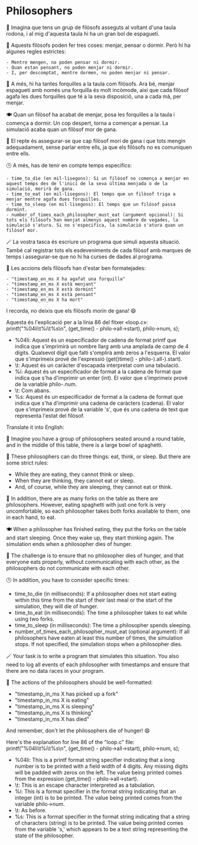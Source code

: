 # Philosophers

🍝 Imagina que tens un grup de filòsofs asseguts al voltant d'una taula rodona, i al mig d'aquesta taula hi ha un gran bol de espagueti.

🤔 Aquests filòsofs poden fer tres coses: menjar, pensar o dormir. Però hi ha algunes regles estrictes:

    - Mentre mengen, no poden pensar ni dormir.
    - Quan estan pensant, no poden menjar ni dormir.
    - I, per descomptat, mentre dormen, no poden menjar ni pensar.

🍴 A més, hi ha tantes forquilles a la taula com filòsofs. Ara bé, menjar espagueti amb només una forquilla és molt incòmode, així que cada filòsof agafa les dues forquilles que té a la seva disposició, una a cada mà, per menjar.

🍽️ Quan un filòsof ha acabat de menjar, posa les forquilles a la taula i comença a dormir. Un cop despert, torna a començar a pensar. La simulació acaba quan un filòsof mor de gana.

🤯 El repte és assegurar-se que cap filòsof mori de gana i que tots mengin adequadament, sense parlar entre ells, ja que els filòsofs no es comuniquen entre ells.

🕒 A més, has de tenir en compte temps específics:

    - time_to_die (en mil·lisegons): Si un filòsof no comença a menjar en aquest temps des de l'inici de la seva última menjada o de la simulació, morirà de gana.
    - time_to_eat (en mil·lisegons): El temps que un filòsof triga a menjar mentre agafa dues forquilles.
    - time_to_sleep (en mil·lisegons): El temps que un filòsof passa dormint.
    - number_of_times_each_philosopher_must_eat (argument opcional): Si tots els filòsofs han menjat almenys aquest nombre de vegades, la simulació s'atura. Si no s'especifica, la simulació s'atura quan un filòsof mor.

🪄 La vostra tasca és escriure un programa que simuli aquesta situació. També cal registrar tots els esdeveniments de cada filòsof amb marques de temps i assegurar-se que no hi ha curses de dades al programa.

📜 Les accions dels filòsofs han d'estar ben formatejades:

    - "timestamp_en_ms X ha agafat una forquilla"
    - "timestamp_en_ms X està menjant"
    - "timestamp_en_ms X està dormint"
    - "timestamp_en_ms X està pensant"
    - "timestamp_en_ms X ha mort"

I recorda, no deixis que els filòsofs morin de gana! 😄


Aquesta és l'explicació per a la línia 86 del fitxer «loop.c»:
  printf("%04li\t%i\t%s\n", (get_time() - philo->all->start), philo->num, s);

  - %04li: Aquest és un especificador de cadena de format printf que indica que s'imprimirà un nombre llarg amb una amplada de camp de 4 dígits. Qualsevol dígit que falti s'omplirà amb zeros a l'esquerra. El valor que s'imprimeix prové de l'expressió (get()time() - philo-).all-).start).
  - \t: Aquest és un caràcter d'escapada interpretat com una tabulació.
  - %i: Aquest és un especificador de format a la cadena de format que indica que s'ha d'imprimir un enter (int). El valor que s'imprimeix prové de la variable philo-.num.
  - \t: Com abans.
  - %s: Aquest és un especificador de format a la cadena de format que indica que s'ha d'imprimir una cadena de caràcters (cadena). El valor que s'imprimeix prové de la variable 's', que és una cadena de text que representa l'estat del filòsof.


Translate it into English:

🍝 Imagine you have a group of philosophers seated around a round table, and in the middle of this table, there is a large bowl of spaghetti.

🤔 These philosophers can do three things: eat, think, or sleep. But there are some strict rules:

- While they are eating, they cannot think or sleep.
- When they are thinking, they cannot eat or sleep.
- And, of course, while they are sleeping, they cannot eat or think.

🍴 In addition, there are as many forks on the table as there are philosophers. However, eating spaghetti with just one fork is very uncomfortable, so each philosopher takes both forks available to them, one in each hand, to eat.

🍽️ When a philosopher has finished eating, they put the forks on the table and start sleeping. Once they wake up, they start thinking again. The simulation ends when a philosopher dies of hunger.

🤯 The challenge is to ensure that no philosopher dies of hunger, and that everyone eats properly, without communicating with each other, as the philosophers do not communicate with each other.

🕒 In addition, you have to consider specific times:

- time_to_die (in milliseconds): If a philosopher does not start eating within this time from the start of their last meal or the start of the simulation, they will die of hunger.
- time_to_eat (in milliseconds): The time a philosopher takes to eat while using two forks.
- time_to_sleep (in milliseconds): The time a philosopher spends sleeping.
- number_of_times_each_philosopher_must_eat (optional argument): If all philosophers have eaten at least this number of times, the simulation stops. If not specified, the simulation stops when a philosopher dies.

🪄 Your task is to write a program that simulates this situation. You also need to log all events of each philosopher with timestamps and ensure that there are no data races in your program.

📜 The actions of the philosophers should be well-formatted:

- "timestamp_in_ms X has picked up a fork"
- "timestamp_in_ms X is eating"
- "timestamp_in_ms X is sleeping"
- "timestamp_in_ms X is thinking"
- "timestamp_in_ms X has died"

And remember, don't let the philosophers die of hunger! 😄

Here's the explanation  for line 86 of the "loop.c" file:
  printf("%04li\t%i\t%s\n", (get_time() - philo->all->start), philo->num, s);
  
  - %04li: This is a printf format string specifier indicating that a long number is to be printed with a field width of 4 digits. Any missing digits will be padded with zeros on the left. The value being printed comes from the expression (get_time() - philo->all->start).
  - \t: This is an escape character interpreted as a tabulation.
  - %i: This is a format specifier in the format string indicating that an integer (int) is to be printed. The value being printed comes from the variable philo->num.
  - \t: As before.
  - %s: This is a format specifier in the format string indicating that a string of characters (string) is to be printed. The value being printed comes from the variable 's,' which appears to be a text string representing the state of the philosopher.
